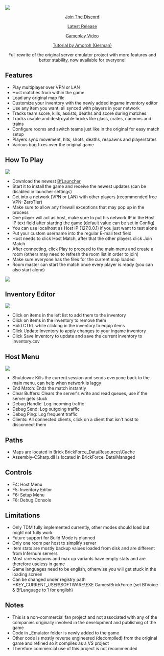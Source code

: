 ![](https://i.imgur.com/fThs88a.png)

[<p align="center">Join The Discord</p>](https://discord.gg/qktjAYsKwH)
[<p align="center">Latest Release</p>](https://github.com/Brick-Force-Aurora/Brick-Force/releases/latest)

[<p align="center">Gameplay Video</p>](https://www.youtube.com/watch?v=mslPRyCIKgo)

[<p align="center">Tutorial by Amorph (German)</p>](https://www.youtube.com/watch?v=kc9XD6SWT6k)

<p align="center">Full rewrite of the original server emulator project with more features and better stability, now available for everyone!</p>

## Features
- Play multiplayer over VPN or LAN
- Host matches from within the game
- Load any original map file
- Customize your inventory with the newly added ingame inventory editor
- Use any item you want, all synced with players in your network
- Tracks team score, kills, assists, deaths and score during matches
- Tracks usable and destroyable bricks like glass, crates, cannons and trains
- Configure rooms and switch teams just like in the original for easy match setup
- Players sync movement, hits, shots, deaths, respawns and playerstates
- Various bug fixes over the original game

## How To Play
![](https://i.imgur.com/OUqQ5dR.png)

- Download the newest [BfLauncher](https://github.com/Brick-Force-Aurora/Launcher/releases)
- Start it to install the game and receive the newest updates (can be disabled in launcher settings)
- Get into a network (VPN or LAN) with other players (recommended free VPN: ZeroTier)
- Make sure to allow any firewall exceptions that may pop up in the process
- One player will act as host, make sure to put his network IP in the Host IP text field after starting the game (default value can be set in Config)
- You can use localhost as Host IP (127.0.0.1) if you just want to test alone
- Put your custom username into the regular E-mail text field
- Host needs to click Host Match, after that the other players click Join Match
- After connecting, click Play to proceed to the main menu and create a room (others may need to refresh the room list in order to join)
- Make sure everyone has the files for the current map loaded
- Room master can start the match once every player is ready (you can also start alone)


![](https://i.imgur.com/6ncbt4O.png)

## Inventory Editor
![](https://i.imgur.com/teJ36Lz.png)

- Click on items in the left list to add them to the inventory
- Click on items in the inventory to remove them
- Hold CTRL while clicking in the inventory to equip items
- Click Update Inventory to apply changes to your ingame inventory
- Click Save Inventory to update and save the current inventory to Inventory.csv

## Host Menu
![](https://i.imgur.com/zg6pEny.png)

- Shutdown: Kills the current session and sends everyone back to the main menu, can help when network is laggy
- End Match: Ends the match instantly
- Clear Buffers: Clears the server's write and read queues, use if the server gets stuck
- Debug Handle: Log incoming traffic
- Debug Send: Log outgoing traffic
- Debug Ping: Log frequent traffic
- Clients: All connected clients, click on a client that isn't host to disconnect them

## Paths
- Maps are located in Brick BrickForce_Data\Resources\Cache
- Assembly-CSharp.dll is located in BrickForce_Data\Managed

## Controls
- F4: Host Menu
- F5: Inventory Editor
- F6: Setup Menu
- F8: Debug Console

## Limitations
- Only TDM fully implemented currently, other modes should load but might not fully work
- Future support for Build Mode is planned
- Only one room per host to simplify server
- Item stats are mostly backup values loaded from disk and are different from Infernum servers
- Most rare weapons and max up variants have empty stats and are therefore useless in game
- Game languages need to be english, otherwise you will get stuck in the loading screen
- Can be changed under registry path HKEY_CURRENT_USER\SOFTWARE\EXE Games\BrickForce (set BfVoice & BfLanguage to 1 for english)

## Notes
- This is a non-commercial fan project and not associated with any of the companies originally involved in the development and publishing of the game
- Code in _Emulator folder is newly added to the game
- Other code is mostly reverse engineered (decompiled) from the original game and refined so it compiles as a VS project
- Therefore commercial use of this project is not recommended

